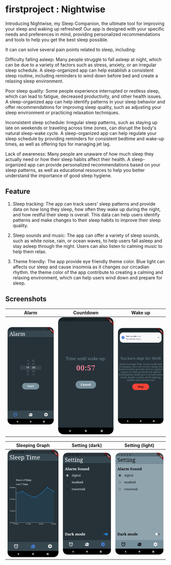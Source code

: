 # firstproject : Nightwise

Introducing Nightwise, my Sleep Companion, the ultimate tool for improving your sleep and waking up refreshed!
Our app is designed with your specific needs and preferences in mind, providing personalized recommendations 
and tools to help you get the best sleep possible.

It can can solve several pain points related to sleep, including:

Difficulty falling asleep: Many people struggle to fall asleep at night, which can be due to a variety of factors such as stress, anxiety, or an irregular sleep schedule. A sleep-organized app can help establish a consistent sleep routine, including reminders to wind down before bed and create a relaxing sleep environment.

Poor sleep quality: Some people experience interrupted or restless sleep, which can lead to fatigue, decreased productivity, and other health issues. A sleep-organized app can help identify patterns in your sleep behavior and offer recommendations for improving sleep quality, such as adjusting your sleep environment or practicing relaxation techniques.

Inconsistent sleep schedule: Irregular sleep patterns, such as staying up late on weekends or traveling across time zones, can disrupt the body's natural sleep-wake cycle. A sleep-organized app can help regulate your sleep schedule by providing reminders for consistent bedtime and wake-up times, as well as offering tips for managing jet lag.

Lack of awareness: Many people are unaware of how much sleep they actually need or how their sleep habits affect their health. A sleep-organized app can provide personalized recommendations based on your sleep patterns, as well as educational resources to help you better understand the importance of good sleep hygiene.
 
## Feature

1. Sleep tracking: The app can track users' sleep patterns and provide data on how long they sleep, how often they wake up during the night, and how restful their sleep is overall. This data can help users identify patterns and make changes to their sleep habits to improve their sleep quality.

2. Sleep sounds and music: The app can offer a variety of sleep sounds, such as white noise, rain, or ocean waves, to help users fall asleep and stay asleep through the night. Users can also listen to calming music to help them relax.

3. Theme friendly: The app provide eye friendly theme color. Blue light can affects our sleep and cause insomnia as it changes our circadian rhythm. the theme color of the app contribute to creating a calming and relaxing environment, which can help users wind down and prepare for sleep.

## Screenshots

|              Alarm              |                Countdown                |              Wake up              |
|:-------------------------------:|:---------------------------------------:|:---------------------------------:|
| ![Alarm](screenshots/alarm.png) | ![Countdown](screenshots/countdown.png) | ![Wakeup](screenshots/wakeup.png) |

|               Sleeping Graph                |                Setting (dark)                 |                 Setting (light)                 |
|:-------------------------------------------:|:---------------------------------------------:|:-----------------------------------------------:|
| ![Sleep_Graph](screenshots/sleep_graph.png) | ![setting dark](screenshots/setting_dark.png) | ![setting light](screenshots/setting_light.png) |
